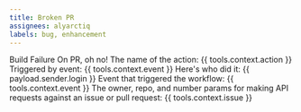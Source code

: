 ```yaml
---
title: Broken PR
assignees: alyarctiq
labels: bug, enhancement
---
```

Build Failure On PR, oh no! 
The name of the action: {{ tools.context.action }}
Triggered by event: {{ tools.context.event }}
Here's who did it: {{ payload.sender.login }}
Event that triggered the workflow: {{ tools.context.event }}
The owner, repo, and number params for making API requests against an issue or pull request: {{ tools.context.issue }}
